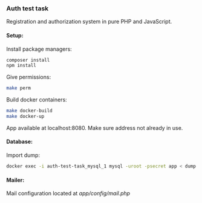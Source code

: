 ### Auth test task
Registration and authorization system in pure PHP and JavaScript.
#### Setup:
Install package managers:
```bash
composer install
npm install
```
Give permissions:
```bash
make perm
```
Build docker containers:
```bash
make docker-build
make docker-up
```
App available at localhost:8080. Make sure address not already in use.
#### Database:
Import dump:
```bash
docker exec -i auth-test-task_mysql_1 mysql -uroot -psecret app < dump.sql
```
#### Mailer:
Mail configuration located at *app/config/mail.php*